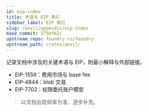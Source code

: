 ```yaml
---
id: eip-index
title: 术语与 EIP 索引
sidebar_label: EIP 索引
slug: /anvil/appendix/eip-index
base_commit: 575bf62c
upstream_repo: foundry-rs/foundry
upstream_path: crates/anvil/
---
```


记录文档中涉及的关键术语与 EIP，附最小解释与外部链接。

- EIP-1559：费用市场与 base fee
- EIP-4844：blob 交易
- EIP-7702：权限委托账户模型

> 以文档出现频率为准，逐步补充。
